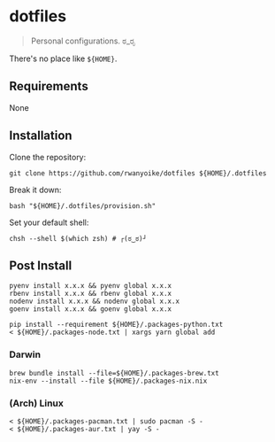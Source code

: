 # dotfiles

> Personal configurations. ಠ_ರೃ

There's no place like `${HOME}`.

## Requirements

None

## Installation

Clone the repository:

```shell
git clone https://github.com/rwanyoike/dotfiles ${HOME}/.dotfiles
```

Break it down:

```shell
bash "${HOME}/.dotfiles/provision.sh"
```

Set your default shell:

```shell
chsh --shell $(which zsh) # ┌(ಠ‿ಠ)┘
```

## Post Install

```shell
pyenv install x.x.x && pyenv global x.x.x
rbenv install x.x.x && rbenv global x.x.x
nodenv install x.x.x && nodenv global x.x.x
goenv install x.x.x && goenv global x.x.x
```

```shell
pip install --requirement ${HOME}/.packages-python.txt
< ${HOME}/.packages-node.txt | xargs yarn global add
```

### Darwin

```shell
brew bundle install --file=${HOME}/.packages-brew.txt
nix-env --install --file ${HOME}/.packages-nix.nix
```

### (Arch) Linux

```shell
< ${HOME}/.packages-pacman.txt | sudo pacman -S -
< ${HOME}/.packages-aur.txt | yay -S -
```
